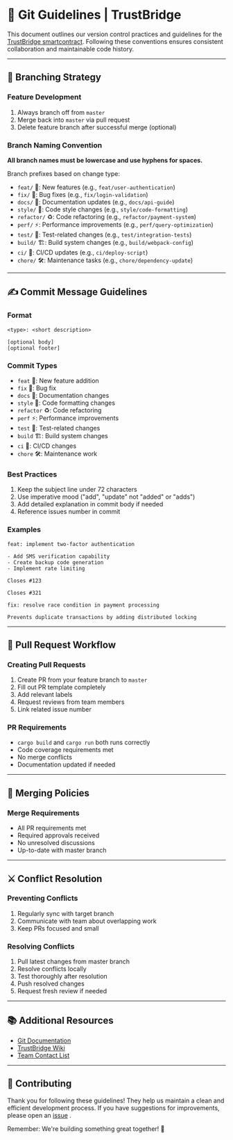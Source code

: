 # 🚀 Git Guidelines | TrustBridge

This document outlines our version control practices and guidelines for the [TrustBridge smartcontract](https://github.com/TrustBridgeCR/Smart-Contract). Following these conventions ensures consistent collaboration and maintainable code history.

---

## 🌳 Branching Strategy


### Feature Development
1. Always branch off from `master`
2. Merge back into `master` via pull request
3. Delete feature branch after successful merge (optional)

### Branch Naming Convention
**All branch names must be lowercase and use hyphens for spaces.**

Branch prefixes based on change type:
- `feat/` 🌟: New features (e.g., `feat/user-authentication`)
- `fix/` 🐛: Bug fixes (e.g., `fix/login-validation`)
- `docs/` 📖: Documentation updates (e.g., `docs/api-guide`)
- `style/` 🎨: Code style changes (e.g., `style/code-formatting`)
- `refactor/` ♻️: Code refactoring (e.g., `refactor/payment-system`)
- `perf/` ⚡: Performance improvements (e.g., `perf/query-optimization`)
- `test/` 🧪: Test-related changes (e.g., `test/integration-tests`)
- `build/` 🏗️: Build system changes (e.g., `build/webpack-config`)
- `ci/` 🔄: CI/CD updates (e.g., `ci/deploy-script`)
- `chore/` 🛠️: Maintenance tasks (e.g., `chore/dependency-update`)

---

## ✍️ Commit Message Guidelines

### Format
```
<type>: <short description>

[optional body]
[optional footer]
```

### Commit Types
- `feat` 🌟: New feature addition
- `fix` 🐛: Bug fix
- `docs` 📖: Documentation changes
- `style` 🎨: Code formatting changes
- `refactor` ♻️: Code refactoring
- `perf` ⚡: Performance improvements
- `test` 🧪: Test-related changes
- `build` 🏗️: Build system changes
- `ci` 🔄: CI/CD changes
- `chore` 🛠️: Maintenance work

### Best Practices
1. Keep the subject line under 72 characters
2. Use imperative mood ("add", "update" not "added" or "adds")
3. Add detailed explanation in commit body if needed
4. Reference issues number in commit

### Examples
```
feat: implement two-factor authentication

- Add SMS verification capability
- Create backup code generation
- Implement rate limiting

Closes #123
```

```
Closes #321

fix: resolve race condition in payment processing

Prevents duplicate transactions by adding distributed locking
```

---

## 🔄 Pull Request Workflow

### Creating Pull Requests
1. Create PR from your feature branch to `master`
2. Fill out PR template completely
3. Add relevant labels
4. Request reviews from team members
5. Link related issue number

### PR Requirements
- `cargo build` and `cargo run` both runs correctly
- Code coverage requirements met
- No merge conflicts
- Documentation updated if needed


---

## 🤝 Merging Policies

### Merge Requirements
- All PR requirements met
- Required approvals received
- No unresolved discussions
- Up-to-date with master branch


---

## ⚔️ Conflict Resolution

### Preventing Conflicts
1. Regularly sync with target branch
2. Communicate with team about overlapping work
3. Keep PRs focused and small

### Resolving Conflicts
1. Pull latest changes from master branch
2. Resolve conflicts locally
3. Test thoroughly after resolution
4. Push resolved changes
5. Request fresh review if needed

---

## 📚 Additional Resources

- [Git Documentation](https://git-scm.com/doc)
- [TrustBridge Wiki](https://github.com/TrustBridgeCR)
- [Team Contact List](support@trustbridge.com)


---

## 🤝 Contributing

Thank you for following these guidelines! They help us maintain a clean and efficient development process. If you have suggestions for improvements, please open an [issue](https://github.com/TrustBridgeCR/Smart-Contract/issues) .

Remember: We're building something great together! 🚀
